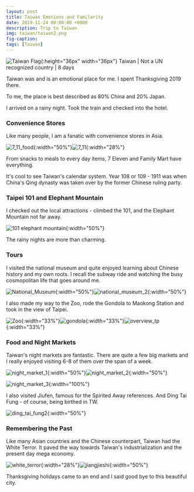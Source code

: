 ```yaml
---
layout: post
title: Taiwan Emotions and Familarity
date: 2019-11-24 00:00:00 +0000
description: Trip to Taiwan
img: taiwan/taiwan2.png
fig-caption:
tags: [Taiwan]
---
```


![Taiwan Flag]({{site.baseurl}}/assets/img/flags/4x3/tw.svg){:height="36px" width="36px"} Taiwan \| Not a UN recognized country \| 8 days

Taiwan was and is an emotional place for me. I spent Thanksgiving 2019 there. 

To me, the place is best described as 80% China and 20% Japan. 

I arrived on a rainy night. Took the train and checked into the hotel. 

### Convenience Stores 

Like many people, I am a fanatic with convenience stores in Asia. 

![7_11_food]({{site.baseurl}}/assets/img/taiwan/7_11_food.JPEG){:width="50%"}![7_11]({{site.baseurl}}/assets/img/taiwan/7_11.JPEG){:width="28%"}

From snacks to meals to every day items, 7 Eleven and Family Mart have everything. 

It's cool to see Taiwan's calendar system. Year 108 or 109 - 1911 was when China's Qing dynasty was taken over by the former Chinese ruling party. 

### Taipei 101 and Elephant Mountain

I checked out the local attractions - climbed the 101, and the Elephant Mountain not far away. 

![101 elephant mountain]({{site.baseurl}}/assets/img/taiwan/101_elephant_mountain.JPEG){:width="50%"}

The rainy nights are more than charming. 

### Tours

I visited the national museum and quite enjoyed learning about Chinese history and my own roots. I recall the subway ride and watching the busy cosmopolitan life that goes around me. 

![National_Museum]({{site.baseurl}}/assets/img/taiwan/National_Museum.JPEG){:width="50%"}![national_museum_2]({{site.baseurl}}/assets/img/taiwan/national_museum_2.JPEG){:width="50%"}

I also made my way to the Zoo, rode the Gondola to Maokong Station and took in the view of Taipei. 

![Zoo]({{site.baseurl}}/assets/img/taiwan/zoo.JPEG){:width="33%"}![gondola]({{site.baseurl}}/assets/img/taiwan/gondola.JPEG){:width="33%"}![overview_tp]({{site.baseurl}}/assets/img/taiwan/overview_tp.JPEG){:width="33%"}

### Food and Night Markets 

Taiwan's night markets are fantastic. There are quite a few big markets and I really enjoyed visiting 6-8 of them over the span of a week. 

![night_market_1]({{site.baseurl}}/assets/img/taiwan/night_market_1.JPEG){:width="50%"}![night_market_2]({{site.baseurl}}/assets/img/taiwan/night_market_2.JPEG){:width="50%"}

![night_market_3]({{site.baseurl}}/assets/img/taiwan/night_market_3.JPEG){:width="100%"}

I also visited Jiufen, famous for the Spirited Away references. And Ding Tai Fung - of course, being birthed in TW.

![ding_tai_fung2]({{site.baseurl}}/assets/img/taiwan/ding_tai_fung2.JPEG){:width="50%"}

### Remembering the Past

Like many Asian countries and the Chinese counterpart, Taiwan had the White Terror. It paved the way towards Taiwan's industrialization and the present day mega economy. 

![white_terror]({{site.baseurl}}/assets/img/taiwan/white_terror.JPEG){:width="28%"}![jiangjieshi]({{site.baseurl}}/assets/img/taiwan/jiangjieshi.JPEG){:width="50%"}

Thanksgiving holidays came to an end and I said good bye to this beautiful city. 
